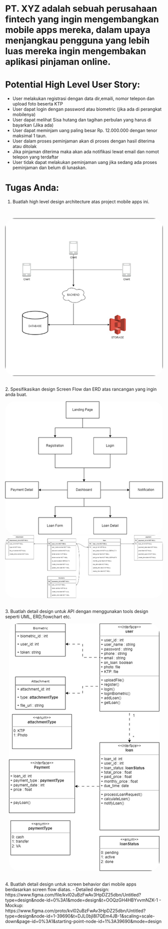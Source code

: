 # PT. XYZ adalah sebuah perusahaan fintech yang ingin mengembangkan mobile apps mereka, dalam upaya menjangkau pengguna yang lebih luas mereka ingin mengembakan aplikasi pinjaman online.

# Potential High Level User Story:

-   User melakukan registrasi dengan data dir,emaili, nomor telepon dan upload foto beserta KTP
-   User dapat login dengan password atau biometric (jika ada di perangkat mobilenya)
-   User dapat melihat Sisa hutang dan tagihan perbulan yang harus di bayarkan (Jika ada)
-   User dapat meminjam uang paling besar Rp. 12.000.000 dengan tenor maksimal 1 taun.
-   User dalam proses peminjaman akan di proses dengan hasil diterima atau ditolak
-   Jika pinjaman diterima maka akan ada notifikasi lewat email dan nomot telepon yang terdaftar
-   User tidak dapat melakukan peminjaman uang jika sedang ada proses peminjaman dan belum di lunaskan.

# Tugas Anda:

1. Buatlah high level design architecture atas project mobile apps ini.
</br>
<p align="center">
  <img style = "border-radius: 30px;" src="https://github.com/kemalyusuke/mandiri-sa-2023/blob/main/answers/ERD%20Mandiri%20Test-HIgh%20Level%20Design.jpg?raw=true">
</p>
</br>
2. Spesifikasikan design Screen Flow dan ERD atas rancangan yang ingin anda buat.
</br>
<p align="center">
  <img style = "border-radius: 30px;" src="https://github.com/kemalyusuke/mandiri-sa-2023/blob/main/answers/ERD%20Mandiri%20Test-Simple%20Screen%20FLow.jpg?raw=true">
  <img style = "border-radius: 30px;" src="https://github.com/kemalyusuke/mandiri-sa-2023/blob/main/answers/ERD%20Mandiri%20Test-ERD.jpg?raw=true">
</p>
</br>
3. Buatlah detail design untuk API dengan menggunakan tools design seperti UML, ERD,flowchart etc.
</br>
<p align="center">
  <img style = "border-radius: 30px;" src="https://github.com/kemalyusuke/mandiri-sa-2023/blob/main/answers/ERD%20Mandiri%20Test-UML.jpg?raw=true">
</p>
</br>
4. Buatlah detail design untuk screen behavior dari mobile apps berdasarkan screen flow diatas.
- Detailed design: https://www.figma.com/file/kvl02uBzFwAv3HpDZ25dbn/Untitled?type=design&node-id=0%3A1&mode=design&t=OOQzGH4HBYvvmNZK-1
- Mockup: https://www.figma.com/proto/kvl02uBzFwAv3HpDZ25dbn/Untitled?type=design&node-id=1-39690&t=DJL0bjl8l7QEm4JB-1&scaling=scale-down&page-id=0%3A1&starting-point-node-id=1%3A39690&mode=design

